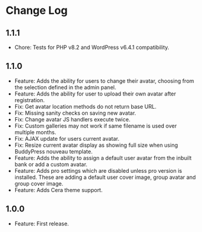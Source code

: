 # Change Log

## 1.1.1
* Chore: Tests for PHP v8.2 and WordPress v6.4.1 compatibility.

## 1.1.0
* Feature: Adds the ability for users to change their avatar, choosing from the selection defined in the admin panel.
* Feature: Adds the ability for user to upload their own avatar after registration.
* Fix: Get avatar location methods do not return base URL.
* Fix: Missing sanity checks on saving new avatar.
* Fix: Change avatar JS handlers execute twice.
* Fix: Custom galleries may not work if same filename is used over multiple months.
* Fix: AJAX update for users current avatar.
* Fix: Resize current avatar display as showing full size when using BuddyPress nouveau template.
* Feature: Adds the ability to assign a default user avatar from the inbuilt bank or add a custom avatar.
* Feature: Adds pro settings which are disabled unless pro version is installed. These are adding a default user cover image, group avatar and group cover image.
* Feature: Adds Cera theme support.

## 1.0.0
* Feature: First release.
